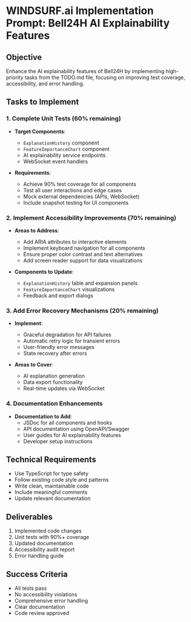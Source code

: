 # WINDSURF.ai Implementation Prompt: Bell24H AI Explainability Features

## Objective
Enhance the AI explainability features of Bell24H by implementing high-priority tasks from the TODO.md file, focusing on improving test coverage, accessibility, and error handling.

## Tasks to Implement

### 1. Complete Unit Tests (60% remaining)
- **Target Components**:
  - `ExplanationHistory` component
  - `FeatureImportanceChart` component
  - AI explainability service endpoints
  - WebSocket event handlers

- **Requirements**:
  - Achieve 90% test coverage for all components
  - Test all user interactions and edge cases
  - Mock external dependencies (APIs, WebSocket)
  - Include snapshot testing for UI components

### 2. Implement Accessibility Improvements (70% remaining)
- **Areas to Address**:
  - Add ARIA attributes to interactive elements
  - Implement keyboard navigation for all components
  - Ensure proper color contrast and text alternatives
  - Add screen reader support for data visualizations

- **Components to Update**:
  - `ExplanationHistory` table and expansion panels
  - `FeatureImportanceChart` visualizations
  - Feedback and export dialogs

### 3. Add Error Recovery Mechanisms (20% remaining)
- **Implement**:
  - Graceful degradation for API failures
  - Automatic retry logic for transient errors
  - User-friendly error messages
  - State recovery after errors

- **Areas to Cover**:
  - AI explanation generation
  - Data export functionality
  - Real-time updates via WebSocket

### 4. Documentation Enhancements
- **Documentation to Add**:
  - JSDoc for all components and hooks
  - API documentation using OpenAPI/Swagger
  - User guides for AI explainability features
  - Developer setup instructions

## Technical Requirements
- Use TypeScript for type safety
- Follow existing code style and patterns
- Write clean, maintainable code
- Include meaningful comments
- Update relevant documentation

## Deliverables
1. Implemented code changes
2. Unit tests with 90%+ coverage
3. Updated documentation
4. Accessibility audit report
5. Error handling guide

## Success Criteria
- All tests pass
- No accessibility violations
- Comprehensive error handling
- Clear documentation
- Code review approved

